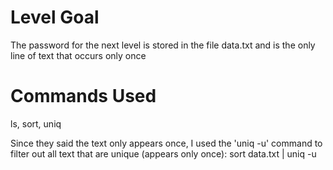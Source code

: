 # Level Goal
The password for the next level is stored in the file data.txt and is the only line of text that occurs only once

# Commands Used
ls, sort, uniq

Since they said the text only appears once, I used the 'uniq -u' command to filter out all text that are unique (appears only once):
sort data.txt | uniq -u
